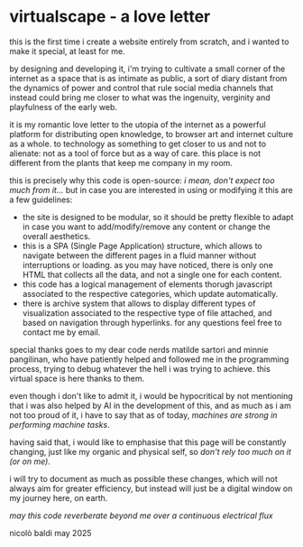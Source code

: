 # virtualscape - a love letter

this is the first time i create a website entirely from scratch, and i wanted to make it special, at least for me. 

by designing and developing it, i'm trying to cultivate a small corner of the internet as a space that is as intimate as public, a sort of diary distant from the dynamics of power and control that rule social media channels that instead could bring me closer to what was the ingenuity, verginity and playfulness of the early web. 

it is my romantic love letter to the utopia of the internet as a powerful platform for distributing open knowledge, to browser art and internet culture as a whole. to technology as something to get closer to us and not to alienate: not as a tool of force but as a way of care. this place is not different from the plants that keep me company in my room.

this is precisely why this code is open-source: _i mean, don't expect too much from it..._ but in case you are interested in using or modifying it this are a few guidelines:
- the site is designed to be modular, so it should be pretty flexible to adapt in case you want to add/modify/remove any content or change the overall aesthetics.
- this is a SPA (Single Page Application) structure, which allows to navigate between the different pages in a fluid manner without interruptions or loading. as you may have noticed, there is only one HTML that collects all the data, and not a single one for each content.
- this code has a logical management of elements thorugh javascript associated to the respective categories, which update automatically.
- there is archive system that allows to display different types of visualization associated to the respective type of file attached, and based on navigation through hyperlinks.
for any questions feel free to contact me by email. 

special thanks goes to my dear code nerds matilde sartori and minnie pangilinan, who have patiently helped and followed me in the programming process, trying to debug whatever the hell i was trying to achieve. this virtual space is here thanks to them.

even though i don't like to admit it, i would be hypocritical by not mentioning that i was also helped by AI in the development of this, and as much as i am not too proud of it, i have to say that as of today, _machines are strong in performing machine tasks_.

having said that, i would like to emphasise that this page will be constantly changing, just like my organic and physical self, so _don't rely too much on it (or on me)_. 

i will try to document as much as possible these changes, which will not always aim for greater efficiency, but instead will just be a digital window on my journey here, on earth.

_may this code reverberate beyond me over a continuous electrical flux_

nicolò baldi
may 2025